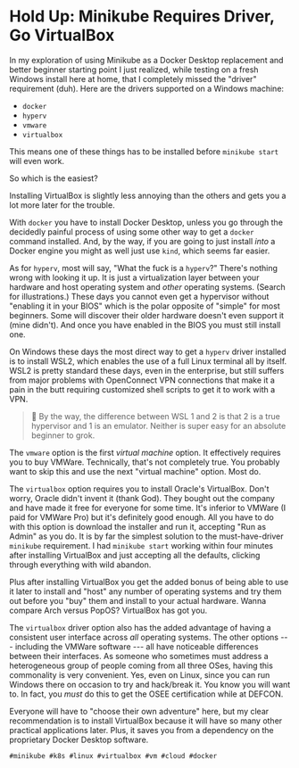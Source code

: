# Hold Up: Minikube Requires Driver, Go VirtualBox

In my exploration of using Minikube as a Docker Desktop replacement and better beginner starting point I just
realized, while testing on a fresh Windows install here at home, that I
completely missed the "driver" requirement (duh). Here are the drivers
supported on a Windows machine:

* `docker`
* `hyperv`
* `vmware`
* `virtualbox`

This means one of these things has to be installed before `minikube
start` will even work.

So which is the easiest?

Installing VirtualBox is slightly less annoying than the others and gets you a lot more later for the trouble.

With `docker` you have to install Docker Desktop, unless you go through
the decidedly painful process of using some other way to get a `docker`
command installed. And, by the way, if you are going to just install
*into* a Docker engine you might as well just use `kind`, which seems
far easier.

As for `hyperv`, most will say, "What the fuck is a `hyperv`?" There's
nothing wrong with looking it up. It is just a virtualization layer
between your hardware and host operating system and *other* operating
systems. (Search for illustrations.) These days you cannot even get a
hypervisor without "enabling it in your BIOS" which is the polar
opposite of "simple" for most beginners. Some will discover their older
hardware doesn't even support it (mine didn't). And once you have
enabled in the BIOS you must still install one.

On Windows these days the most direct way to get a `hyperv` driver
installed is to install WSL2, which enables the use of a full Linux
terminal all by itself. WSL2 is pretty standard these days, even in the
enterprise, but still suffers from major problems with OpenConnect VPN
connections that make it a pain in the butt requiring customized shell
scripts to get it to work with a VPN. 

> 💬
> By the way, the difference between WSL 1 and 2 is that 2 is a true
> hypervisor and 1 is an emulator. Neither is super easy for an
> absolute beginner to grok.

The `vmware` option is the first *virtual machine* option. It
effectively requires you to buy VMWare. Technically, that's not
completely true. You probably want to skip this and use the next
"virtual machine" option. Most do.

The `virtualbox` option requires you to install Oracle's VirtualBox.
Don't worry, Oracle didn't invent it (thank God). They bought out the
company and have made it free for everyone for some time. It's inferior
to VMWare (I paid for VMWare Pro) but it's definitely good enough. All
you have to do with this option is download the installer and run it,
accepting "Run as Admin" as you do. It is by far the simplest solution
to the must-have-driver `minikube` requirement. I had `minikube start`
working within four minutes after installing VirtualBox and just
accepting all the defaults, clicking through everything with wild
abandon.

Plus after installing VirtualBox you get the added bonus of being able
to use it later to install and "host" any number of operating systems
and try them out before you "buy" them and install to your actual
hardware. Wanna compare Arch versus PopOS? VirtualBox has got you. 

The `virtualbox` driver option also has the added advantage of having a
consistent user interface across *all* operating systems. The other
options --- including the VMWare software --- all have noticeable
differences between their interfaces. As someone who sometimes must
address a heterogeneous group of people coming from all three OSes,
having this commonality is very convenient. Yes, even on Linux, since
you can run Windows there on occasion to try and hack/break it. You know
you will want to. In fact, you *must* do this to get the OSEE
certification while at DEFCON.

Everyone will have to "choose their own adventure" here, but my clear
recommendation is to install VirtualBox because it will have so many
other practical applications later. Plus, it saves you from a dependency
on the proprietary Docker Desktop software.

    #minikube #k8s #linux #virtualbox #vm #cloud #docker
